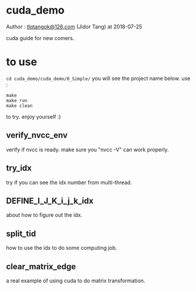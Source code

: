 # cuda_demo
Author : tlqtangok@126.com (Jidor Tang) at 2018-07-25

cuda guide for new comers. 

# to use 
`cd cuda_demo/cuda_demo/0_Simple/`
you will see the project name below. 
use :
```
make 
make run 
make clean 

```
to try.  enjoy yourself :)


## verify_nvcc_env
verify if nvcc is ready. make sure you "nvcc -V" can work properly.


## try_idx  
try if you can see the idx number from multi-thread.


## DEFINE_I_J_K_i_j_k_idx  
about how to figure out the idx.


## split_tid  
how to use the idx to do some computing job.


## clear_matrix_edge  
a real example of using cuda to do matrix transformation.




